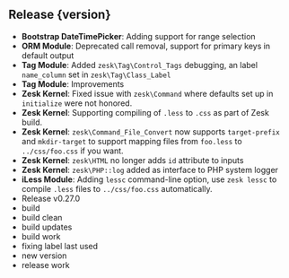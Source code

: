 ## Release {version}

- **Bootstrap DateTimePicker**: Adding support for range selection
- **ORM Module**: Deprecated call removal, support for primary keys in default output
- **Tag Module**: Added `zesk\Tag\Control_Tags` debugging, an label `name_column` set in `zesk\Tag\Class_Label`
- **Tag Module**: Improvements
- **Zesk Kernel**: Fixed issue with `zesk\Command` where defaults set up in `initialize` were not honored.
- **Zesk Kernel**: Supporting compiling of `.less` to `.css` as part of Zesk build.
- **Zesk Kernel**: `zesk\Command_File_Convert` now supports `target-prefix` and `mkdir-target` to support mapping files from `foo.less` to `../css/foo.css` if you want.
- **Zesk Kernel**: `zesk\HTML` no longer adds `id` attribute to inputs
- **Zesk Kernel**: `zesk\PHP::log` added as interface to PHP system logger
- **iLess Module**: Adding `lessc` command-line option, use `zesk lessc` to compile `.less` files to `../css/foo.css` automatically.
- Release v0.27.0
- build
- build clean
- build updates
- build work
- fixing label last used
- new version
- release work


<!-- Generated automatically by release-zesk.sh, beware editing! -->
